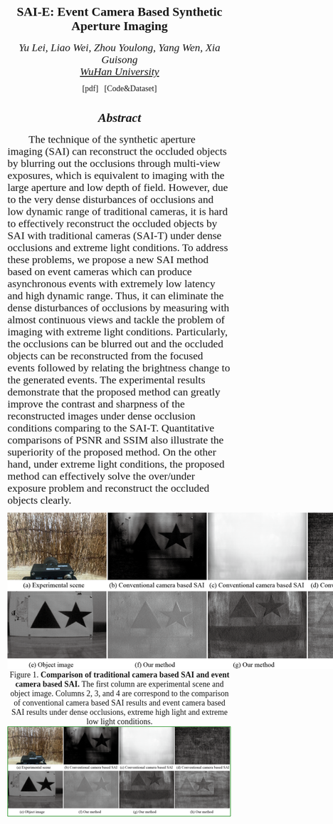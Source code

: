 <p><h1 style="font-family:Times New Roman" align = "center">SAI-E: Event Camera Based Synthetic Aperture Imaging </h1></p>
<p><div style="font-family:Times New Roman" align = "center"><font size="5"><i>Yu Lei, Liao Wei, Zhou Youlong, Yang Wen, Xia Guisong</i></font></div>
<div style="font-family:Times New Roman" align = "center"><font size ="5"><i> <a href="https://en.whu.edu.cn/">WuHan University</a></i></font></div></p>
<div style="font-family:Times New Roman" align = "center"><font size=4>[pdf] &nbsp;&nbsp;[Code&Dataset] </font></div>
<p><h1 style="font-family:Times New Roman" align="center"><i> Abstract </i> </h1></p>
<p><div style="font-family:Times New Roman" align="left">  <font size="5">  &nbsp; &nbsp; &nbsp; &nbsp; The technique of the synthetic aperture imaging (SAI)
can reconstruct the occluded objects by blurring out the occlusions
through multi-view exposures, which is equivalent to imaging with
the large aperture and low depth of field. However, due to the very
dense disturbances of occlusions and low dynamic range of
traditional cameras, it is hard to effectively reconstruct the
occluded objects by SAI with traditional cameras (SAI-T) under dense
occlusions and extreme light conditions. To address these problems,
we propose a new SAI method based on event cameras which can produce
asynchronous events with extremely low latency and high dynamic
range. Thus, it can eliminate the dense disturbances of occlusions
by measuring with almost continuous views and tackle the problem of
imaging with extreme light conditions. Particularly, the occlusions
can be blurred out and the occluded objects can be reconstructed
from the focused events followed by relating the brightness change
to the generated events. The experimental results demonstrate that
the proposed method can greatly improve the contrast and sharpness
of the reconstructed images under dense occlusion conditions
comparing to the SAI-T. Quantitative comparisons of PSNR and SSIM
also illustrate the superiority of the proposed method. On the other
hand, under extreme light conditions, the proposed method can
effectively solve the over/under exposure problem and reconstruct
the occluded objects clearly.</font></div></p>
<div style=" width: 900px" align="center">
<img alt="" src="https://raw.githubusercontent.com/smjsc/SAI/main/img/highlight_forweb.png" style="margin: 0 auto;" />
</div>
<div style="font-family:Times New Roman" align="center">  <font size="4"> Figure 1. <b>Comparison of traditional camera based SAI and event camera based SAI.</b> The first column are experimental scene and object image. Columns 2, 3, and 4 are correspond to the comparison of conventional camera based SAI results and event camera based SAI results under dense occlusions, extreme high light and extreme low light conditions. </font></div>
<div class="ui-flex justify-center center" style="border: green solid 1px; width: 500px; height: 200px;">
    <div class="cell">
    <img alt="" src="https://raw.githubusercontent.com/smjsc/SAI/main/img/highlight_forweb.png" style="" />
    </div>
</div>
